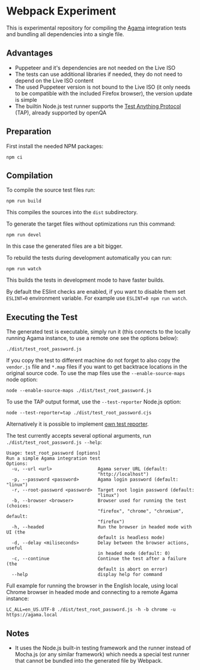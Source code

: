 # Webpack Experiment

This is experimental repository for compiling the
[Agama](https://github.com/agama-project/agama) integration tests and bundling
all dependencies into a single file.

## Advantages

- Puppeteer and it's dependencies are not needed on the Live ISO
- The tests can use additional libraries if needed, they do not need to depend
  on the Live ISO content
- The used Puppeteer version is not bound to the Live ISO (it only needs to be
  compatible with the included Firefox browser), the version update is simple
- The builtin Node.js test runner supports the [Test Anything
  Protocol](https://en.wikipedia.org/wiki/Test_Anything_Protocol) (TAP),
  already supported by openQA

## Preparation

First install the needed NPM packages:

    npm ci

## Compilation

To compile the source test files run:

    npm run build

This compiles the sources into the `dist` subdirectory.

To generate the target files without optimizations run this command:

    npm run devel

In this case the generated files are a bit bigger.

To rebuild the tests during development automatically you can run:

    npm run watch

This builds the tests in development mode to have faster builds.

By default the ESlint checks are enabled, if you want to disable them set
`ESLINT=0` environment variable. For example use `ESLINT=0 npm run watch`.

## Executing the Test

The generated test is executable, simply run it (this connects to the locally
running Agama instance, to use a remote one see the options below):

    ./dist/test_root_password.js

If you copy the test to different machine do not forget to also copy the
`vendor.js` file and `*.map` files if you want to get backtrace locations in the
original source code. To use the map files use the `--enable-source-maps` node
option:

    node --enable-source-maps ./dist/test_root_password.js

To use the TAP output format, use the `--test-reporter` Node.js option:

    node --test-reporter=tap ./dist/test_root_password.cjs

Alternatively it is possible to implement [own test reporter](
https://www.nearform.com/insights/writing-a-node-js-test-reporter/).

The test currently accepts several optional arguments, run
`./dist/test_root_password.js --help`:



```
Usage: test_root_password [options]
Run a simple Agama integration test
Options:
  -u, --url <url>                 Agama server URL (default:
                                  "http://localhost")
  -p, --password <password>       Agama login password (default: "linux")
  -r, --root-password <password>  Target root login password (default:
                                  "linux")
  -b, --browser <browser>         Browser used for running the test (choices:
                                  "firefox", "chrome", "chromium", default:
                                  "firefox")
  -h, --headed                    Run the browser in headed mode with UI (the
                                  default is headless mode)
  -d, --delay <miliseconds>       Delay between the browser actions, useful
                                  in headed mode (default: 0)
  -c, --continue                  Continue the test after a failure (the
                                  default is abort on error)
  --help                          display help for command
```

Full example for running the browser in the English locale, using local Chrome
browser in headed mode and connecting to a remote Agama instance:

    LC_ALL=en_US.UTF-8 ./dist/test_root_password.js -h -b chrome -u https://agama.local

## Notes

- It uses the Node.js built-in testing framework and the runner instead of Mocha.js
  (or any similar framework) which needs a special test runner that cannot be
  bundled into the generated file by Webpack.
